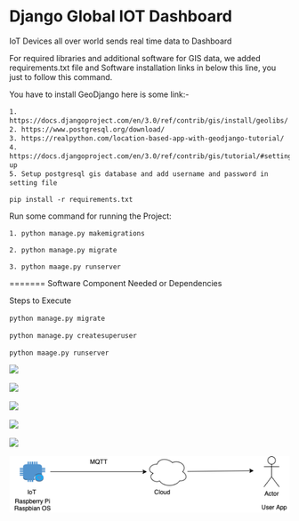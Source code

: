 # Django Global IOT Dashboard

IoT Devices all over world sends real time data to Dashboard



For required libraries and additional software for GIS data, we added requirements.txt file and Software installation links in below this line, you just to follow this command.

You have to install GeoDjango here is some link:-

    1. https://docs.djangoproject.com/en/3.0/ref/contrib/gis/install/geolibs/
    2. https://www.postgresql.org/download/
    3. https://realpython.com/location-based-app-with-geodjango-tutorial/
    4. https://docs.djangoproject.com/en/3.0/ref/contrib/gis/tutorial/#setting-up
    5. Setup postgresql gis database and add username and password in setting file

```
pip install -r requirements.txt

```

Run some command for running the Project:

```
1. python manage.py makemigrations

```
```
2. python manage.py migrate

```
```
3. python maage.py runserver

```
=======
Software Component Needed or Dependencies

Steps to Execute

`python manage.py migrate`

`python manage.py createsuperuser`

`python maage.py runserver`

![](IoTGlobal.png)

![](iotglobal1.PNG)

![](iotglobal2.PNG)

![](IOT1.PNG)

![](IOT2.PNG)


![](flow.png)
